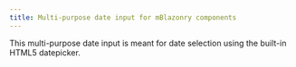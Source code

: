 ```yaml
---
title: Multi-purpose date input for mBlazonry components
---
```


This multi-purpose date input is meant for date selection using the built-in HTML5 datepicker.
